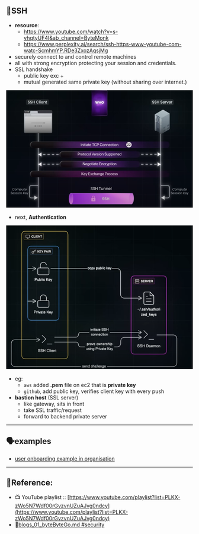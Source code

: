 ## 🔶SSH
- **resource**:
  - https://www.youtube.com/watch?v=s-vhqtyUF4I&ab_channel=ByteMonk
  - https://www.perplexity.ai/search/ssh-https-www-youtube-com-watc-ScmhmYP.RDe3ZxozAqsjMg
- securely connect to and control remote machines
- all with strong encryption protecting your session and credentials.
- SSL handshake 
  - public key exc + 
  - mutual generated same private key (without sharing over internet.)

![img.png](../SD_99_img/07/01-ssh/img.png)

- next, **Authentication**

![img_1.png](../SD_99_img/07/01-ssh/img_1.png)

- eg: 
  - `aws` added **.pem** file on ec2 that is **private key**
  - `github`, add public key, verifies client key with every push
- **bastion host** (SSL server)
  - like gateway, sits in front
  - take SSL traffic/request
  - forward to backend private server
  
---
## 🗣️examples
- [user onboarding example in organisation](../SD_99_Examples/byteMonk/02_IDP%2Bfederation.md)

---
## 🔗Reference:
- 📺 YouTube playlist :: [https://www.youtube.com/playlist?list=PLKX-zWo5N7Wdf00rGvzvnUZuAJvg0ndcy](https://www.youtube.com/playlist?list=PLKX-zWo5N7Wdf00rGvzvnUZuAJvg0ndcy)
- 📃[blogs_01_byteByteGo.md #security](../blogs_01_byteByteGo.md#security)
